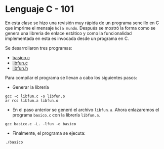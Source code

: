 # Lenguaje C - 101

En esta clase se hizo una revisión muy rápida de un programa sencillo en C que imprime el mensaje `hola mundo`. Después se mostró la forma como se genera una librería de enlace estático y como la funcionalidad implementada en esta es invocada desde un programa en C.

Se desarrollaron tres programas:

* [basico.c](basico.c)
* [libfun.c](libfun.c)
* [libfun.h](libfun.h)

Para compilar el programa se llevan a cabo los siguientes pasos:

* Generar la librería

```
gcc -c libfun.c -o libfun.o
ar rcs libfun.a libfun.o
```

* En el paso anterior se generó el archivo `libfun.a`. Ahora enlazaremos el programa `basico.c` con la librería `libfun.a`.


```
gcc basico.c -L. -lfun -o basico
```

* Finalmente, el programa se ejecuta:

```
./basico
```
